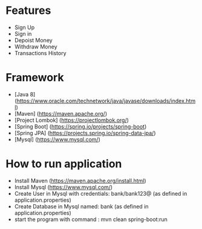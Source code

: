 # Features
- Sign Up
- Sign in
- Depoist Money
- Withdraw Money
- Transactions History

# Framework
- [Java 8] (https://www.oracle.com/technetwork/java/javase/downloads/index.html)
- [Maven] (https://maven.apache.org/)
- [Project Lombok] (https://projectlombok.org/)
- [Spring Boot] (https://spring.io/projects/spring-boot)
- [Spring JPA] (https://projects.spring.io/spring-data-jpa/)
- [Mysql] (https://www.mysql.com/)

# How to run application
- Install Maven (https://maven.apache.org/install.html)
- Install Mysql (https://www.mysql.com/)
- Create User in Mysql with credentials: bank/bank123@ (as defined in application.properties)
- Create Database in Mysql named: bank (as defined in application.properties)
- start the program with command : mvn clean spring-boot:run
